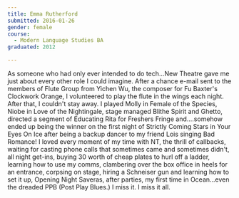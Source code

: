 ```yaml
---
title: Emma Rutherford
submitted: 2016-01-26
gender: female
course:
  - Modern Language Studies BA
graduated: 2012

---
```


As someone who had only ever intended to do tech...New Theatre gave me just about every other role I could imagine. After a chance e-mail sent to the members of Flute Group from Yichen Wu, the composer for Fu Baxter's Clockwork Orange, I volunteered to play the flute in the wings each night. After that, I couldn't stay away. I played Molly in Female of the Species, Niobe in Love of the Nightingale, stage managed Blithe Spirit and Ghetto, directed a segment of Educating Rita for Freshers Fringe and....somehow ended up being the winner on the first night of Strictly Coming Stars in Your Eyes On Ice after being a backup dancer to my friend Lois singing Bad Romance! I loved every moment of my time with NT, the thrill of callbacks, waiting for casting phone calls that sometimes came and sometimes didn't, all night get-ins, buying 30 worth of cheap plates to hurl off a ladder, learning how to use my comms, clambering over the box office in heels for an entrance, corpsing on stage, hiring a Schneiser gun and learning how to set it up, Opening Night Saveras, after parties, my first time in Ocean...even the dreaded PPB (Post Play Blues.) I miss it. I miss it all.


